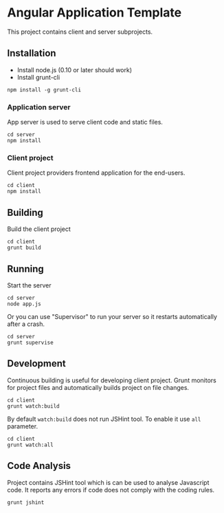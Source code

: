 Angular Application Template
========================

This project contains client and server subprojects.

## Installation

* Install node.js (0.10 or later should work)
* Install grunt-cli

<!-- Command -->

    npm install -g grunt-cli

### Application server

App server is used to serve client code and static files.

    cd server
    npm install

### Client project

Client project providers frontend application for the end-users.

    cd client
    npm install

## Building

Build the client project

    cd client
    grunt build

## Running

Start the server

    cd server
    node app.js

Or you can use "Supervisor" to run your server so it restarts automatically after a crash.

    cd server
    grunt supervise

## Development

Continuous building is useful for developing client project. Grunt monitors for project files and automatically builds project on file changes.

    cd client
    grunt watch:build

By default `watch:build` does not run JSHint tool. To enable it use `all` parameter.

    cd client
    grunt watch:all

## Code Analysis

Project contains JSHint tool which is can be used to analyse Javascript code. It reports any errors if code does not comply with the coding rules.

    grunt jshint
